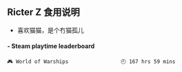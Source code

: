## Ricter Z 食用说明
- 喜欢猫猫，是个冇猫孤儿

<!-- steam-box start -->
#### - Steam playtime leaderboard
```text
🎮 World of Warships                 🕘 167 hrs 59 mins
```
<!-- Powered by https://github.com/YouEclipse/steam-box . -->
<!-- steam-box end -->
